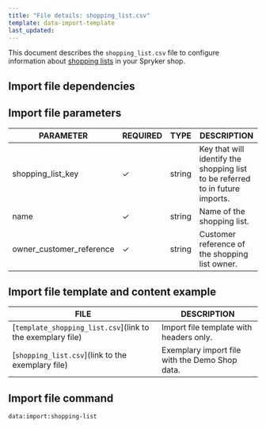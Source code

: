 ```yaml
---
title: "File details: shopping_list.csv"
template: data-import-template
last_updated: 
---
```


This document describes the `shopping_list.csv` file to configure information about [shopping lists](https://docs.spryker.com/docs/pbc/all/shopping-list-and-wishlist/202212.0/base-shop/shopping-lists-feature-overview/shopping-lists-feature-overview.html) in your Spryker shop.

## Import file dependencies

<!--If the file has no dependencies, remove the section. If there are two and more import files, use bullet points.-->

## Import file parameters

| PARAMETER | REQUIRED |  TYPE | DESCRIPTION |
| --- | --- | --- | --- |
| shopping_list_key | &check; | string | Key that will identify the shopping list to be referred to in future imports. |
|name|&check;|string|Name of the shopping list.|
|owner_customer_reference|&check;|string |Customer reference of the shopping list owner.|

## Import file template and content example

| FILE | DESCRIPTION |
|---|---|
| [`template_shopping_list.csv`](link to the exemplary file)<!--after doc moved to proper place, upload CSV to S3 and add a link-->| Import file template with headers only. |
| [`shopping_list.csv`](link to the exemplary file)<!--after doc moved to proper place, upload CSV to S3 and add a link--> | Exemplary import file with the Demo Shop data. |


## Import file command

```bash
data:import:shopping-list
```